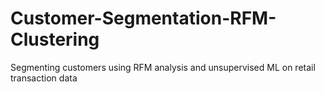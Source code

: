 # Customer-Segmentation-RFM-Clustering
Segmenting customers using RFM analysis and unsupervised ML on retail transaction data
